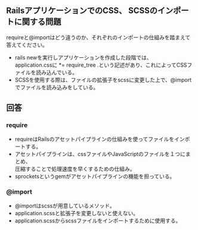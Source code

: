 ## RailsアプリケーションでのCSS、 SCSSのインポートに関する問題   
requireと@importはどう違うのか、それぞれのインポートの仕組みを踏まえて答えてください。
* rails newを実行しアプリケーションを作成した段階では、  
application.cssに *= require_tree .という記述があり、これによってCSSファイルを読み込んでいる。  
* SCSSを使用する際は、ファイルの拡張子をscssに変更した上で、@importでファイルを読み込みをしている。  
## 回答  
### require  
* requireはRailsのアセットパイプラインの仕組みを使ってファイルをインポートする。  
* アセットパイプラインは、cssファイルやJavaScriptのファイルを１つにまとめ、<br>圧縮することで処理速度を早くするための仕組み。  
* sprocketsというgemがアセットパイプラインの機能を担っている。
### @import  
* @importはscssが用意しているメソッド。  
* application.scssと拡張子を変更しないと使えない。  
* application.scssからscssファイルをインポートするために使用する。
